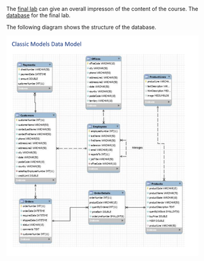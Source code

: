 The [final lab](./finalLab.sql) can give an overall impresson of the content of the course. The [database](https://bit.io/alanparadise/cm) for the final lab. 

The following diagram shows the structure of the database. 

![MarineGEO circle logo](../img/Classic_Models_Data_Model.png "MarineGEO logo")
